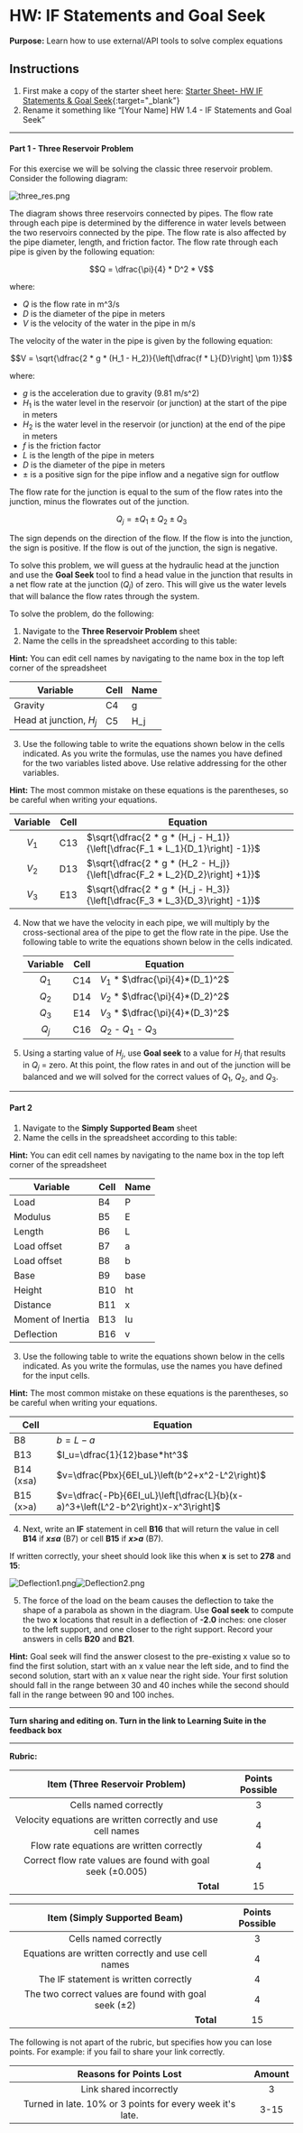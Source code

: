 #  HW: IF Statements and Goal Seek

**Purpose:** Learn how to use external/API tools to solve complex equations

## Instructions
1. First make a copy of the starter sheet here:
   [Starter Sheet- HW IF Statements & Goal Seek](https://docs.google.com/spreadsheets/d/1sIy8cmeFlV-ywMx1ixMTT4DmRqJgFFUSpKn-a7KTaow/edit?gid=1350239100#gid=1350239100){:target="_blank"}
2. Rename it something like “[Your Name] HW 1.4 - IF Statements and Goal Seek”

---

#### Part 1 - Three Reservoir Problem

For this exercise we will be solving the classic three reservoir problem. Consider the following diagram:

![three_res.png](images/three_res.png)

The diagram shows three reservoirs connected by pipes. The flow rate through each pipe is determined by the 
difference in water levels between the two reservoirs connected by the pipe. The flow rate is also affected by the pipe diameter, length, and friction factor. The flow rate through each pipe is given by the following equation:

$$Q = \dfrac{\pi}{4} * D^2 * V$$

where: 

- $Q$ is the flow rate in m^3/s
- $D$ is the diameter of the pipe in meters
- $V$ is the velocity of the water in the pipe in m/s

The velocity of the water in the pipe is given by the following equation:

$$V = \sqrt{\dfrac{2 * g * (H_1 - H_2)}{\left[\dfrac{f * L}{D}\right] \pm 1}}$$

where:

- $g$ is the acceleration due to gravity (9.81 m/s^2)
- $H_1$ is the water level in the reservoir (or junction) at the start of the pipe in meters
- $H_2$ is the water level in the reservoir (or junction) at the end of the pipe in meters
- $f$ is the friction factor
- $L$ is the length of the pipe in meters
- $D$ is the diameter of the pipe in meters
- $\pm$ is a positive sign for the pipe inflow and a negative sign for outflow

The flow rate for the junction is equal to the sum of the flow rates into the junction, minus the flowrates out of the 
junction.

$$Q_{j} = \pm Q_{1} \pm Q_{2} \pm Q_{3}$$

The sign depends on the direction of the flow. If the flow is into the junction, the sign is positive. If the flow is out of the junction, the sign is negative.

To solve this problem, we will guess at the hydraulic head at the junction and use the **Goal Seek** tool to find a head 
value
in the 
junction that results in a 
net 
flow 
rate at the junction ($Q_j$) of zero. This will give us the water levels that will balance the flow rates through the 
system.

To solve the problem, do the following:

1. Navigate to the **Three Reservoir Problem** sheet
2. Name the cells in the spreadsheet according to this table:

**Hint:** You can edit cell names by navigating to the name box in the top left corner of the spreadsheet

   | Variable                | Cell | Name |
   |-------------------------|------|------|
   | Gravity                 | C4   | g    |
   | Head at junction, $H_j$ | C5   | H_j  |

3. Use the following table to write the equations shown below in the cells indicated. As you write the formulas, use the names you have defined for the two variables listed above. Use relative addressing for the other variables.

**Hint:** The most common mistake on these equations is the parentheses, so be careful when writing your equations.

   | Variable | Cell | Equation                                                                     |
   |:--------:|:----:|------------------------------------------------------------------------------|
   |  $V_1$   | C13  | $\sqrt{\dfrac{2 * g * (H_j - H_1)}{\left[\dfrac{F_1 * L_1}{D_1}\right] -1}}$ |
   |  $V_2$   | D13  | $\sqrt{\dfrac{2 * g * (H_2 - H_j)}{\left[\dfrac{F_2 * L_2}{D_2}\right] +1}}$ |
   |  $V_3$   | E13  | $\sqrt{\dfrac{2 * g * (H_j - H_3)}{\left[\dfrac{F_3 * L_3}{D_3}\right] -1}}$ |


4. Now that we have the velocity in each pipe, we will multiply by the cross-sectional area of the pipe to get the 
   flow rate in the pipe. Use the 
   following table to write the equations shown below in the cells indicated. 

   | Variable |   Cell   | Equation                         |
   |:--------:|:--------:|----------------------------------|
   |  $Q_1$   |   C14    | $V_1$ * $\dfrac{\pi}{4}*(D_1)^2$ |
   |  $Q_2$   |   D14    | $V_2$ * $\dfrac{\pi}{4}*(D_2)^2$ |
   |  $Q_3$   |   E14    | $V_3$ * $\dfrac{\pi}{4}*(D_3)^2$ |
   |  $Q_j$   |   C16    | $Q_2$ - $Q_1$ - $Q_3$            |

5. Using a starting value of $H_j$, use **Goal seek** to a value for $H_j$ that results in $Q_j$ = zero. At this point,
   the flow rates in and out of the junction will be balanced and we will solved for the correct values of $Q_1$, 
   $Q_2$, and $Q_3$.

---

#### Part 2

1. Navigate to the **Simply Supported Beam** sheet
2. Name the cells in the spreadsheet according to this table:

**Hint:** You can edit cell names by navigating to the name box in the top left corner of the spreadsheet

   | Variable          | Cell | Name |
   |-------------------|------|------|
   | Load              | B4   | P    |
   | Modulus           | B5   | E    |
   | Length            | B6   | L    |
   | Load offset       | B7   | a    |
   | Load offset       | B8   | b    |
   | Base              | B9   | base |
   | Height            | B10  | ht   |
   | Distance          | B11  | x    |
   | Moment of Inertia | B13  | Iu   |
   | Deflection        | B16  | v    |

3. Use the following table to write the equations shown below in the cells indicated. As you write the formulas, use the names you have defined for the input cells.

**Hint:** The most common mistake on these equations is the parentheses, so be careful when writing your equations.

   | Cell      | Equation                                                                          |
   |-----------|-----------------------------------------------------------------------------------|
   | B8        | $b=L-a$                                                                           |
   | B13       | $I_u=\dfrac{1}{12}base*ht^3$                                                      |
   | B14 (x≤a) | $v=\dfrac{Pbx}{6EI_uL}\left(b^2+x^2-L^2\right)$                                   |
   | B15 (x>a) | $v=\dfrac{-Pb}{6EI_uL}\left[\dfrac{L}{b}(x-a)^3+\left(L^2-b^2\right)x-x^3\right]$ |

4. Next, write an **IF** statement in cell **B16** that will return the value in cell **B14** if ***x≤a*** (B7) or cell **B15** if ***x>a*** (B7).

If written correctly, your sheet should look like this when **x** is set to **278** and **15**:

![Deflection1.png](../2_lookup_match_if/images/Deflection1.png)![Deflection2.png](../2_lookup_match_if/images/Deflection2.png)

5. The force of the load on the beam causes the deflection to take the shape of a parabola as shown in the diagram. Use **Goal seek** to compute the two **x** locations that result in a deflection of **-2.0** inches: one closer to the left support, and one closer to the right support. Record your answers in cells **B20** and **B21**.

**Hint:** Goal seek will find the answer closest to the pre-existing x value so to find the first solution, start with an x value near the left side, and to find the second solution, start with an x value near the right side. Your first solution should fall in the range between 30 and 40 inches while the second should fall in the range between 90 and 100 inches.

---

**Turn sharing and editing on. Turn in the link to Learning Suite in the feedback box**

---

**Rubric:**

|                         Item (Three Reservoir Problem)                    | Points Possible |
|:-------------------------------------------------------------------------:|:---------------:|
|                             Cells named correctly                         |        3        |
|           Velocity equations are written correctly and use cell names     |        4        |
|                    Flow rate equations are written correctly              |        4        |
|           Correct flow rate values are found with goal seek (±0.005)      |        4        |
|                <div style="text-align: right">**Total**</div>             |       15        |


|               Item (Simply Supported Beam)                | Points Possible |
|:---------------------------------------------------------:|:---------------:|
|                   Cells named correctly                   |        3        |
|    Equations are written correctly and use cell names     |        4        |
|           The IF statement is written correctly           |        4        |
|   The two correct values are found with goal seek (±2)    |        4        |
|      <div style="text-align: right">**Total**</div>       |       15        |

The following is not apart of the rubric, but specifies how you can lose points. For example: if you fail to share your link correctly.

|                      **Reasons for Points Lost**                      | **Amount** |  
|:---------------------------------------------------------------------:|:----------:|
|                        Link shared incorrectly                        |     3      |
|       Turned in late. 10% or 3 points for every week it's late.       |    3-15    |
